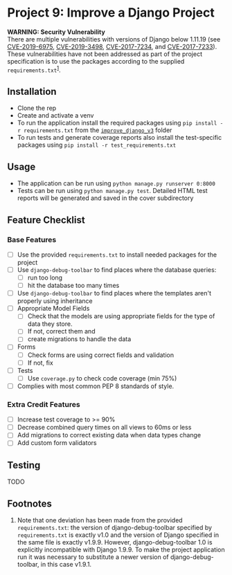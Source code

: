 Project 9: Improve a Django Project
===================================

**WARNING: Security Vulnerability**  
There are multiple vulnerabilities with versions of Django below 1.11.19 (see [CVE-2019-6975](https://nvd.nist.gov/vuln/detail/CVE-2019-6975), [CVE-2019-3498](https://nvd.nist.gov/vuln/detail/CVE-2019-3498), [CVE-2017-7234](https://nvd.nist.gov/vuln/detail/CVE-2017-7234), and [CVE-2017-7233](https://nvd.nist.gov/vuln/detail/CVE-2017-7233)). These vulnerabilities have not been addressed as part of the project specification is to use the packages according to the supplied `requirements.txt`<sup>[1](#footnote1)</sup>.


Installation
------------
- Clone the rep
- Create and activate a venv
- To run the application install the required packages using `pip install -r requirements.txt` from the 
  [`improve_django_v3`](https://github.com/Crossroadsman/treehouse-techdegree-python-project9/tree/master/improve_django_v3) folder
- To run tests and generate coverage reports also install the test-specific packages using `pip install -r test_requirements.txt`

Usage
-----
- The application can be run using `python manage.py runserver 0:8000`
- Tests can be run using `python manage.py test`. Detailed HTML test reports will be generated and saved in the cover subdirectory

Feature Checklist
-----------------

### Base Features ###

- [ ] Use the provided `requirements.txt` to install needed packages for the project
- [ ] Use `django-debug-toolbar` to find places where the database queries:
  - [ ] run too long
  - [ ] hit the database too many times
- [ ] Use `django-debug-toolbar` to find places where the templates aren't properly using inheritance
- [ ] Appropriate Model Fields
  - [ ] Check that the models are using appropriate fields for the type of data they store. 
  - [ ] If not, correct them and
  - [ ] create migrations to handle the data
- [ ] Forms
  - [ ] Check forms are using correct fields and validation
  - [ ] If not, fix
- [ ] Tests
  - [ ] Use `coverage.py` to check code coverage (min 75%)
- [ ] Complies with most common PEP 8 standards of style.

### Extra Credit Features ###

- [ ] Increase test coverage to >= 90%
- [ ] Decrease combined query times on all views to 60ms or less
- [ ] Add migrations to correct existing data when data types change
- [ ] Add custom form validators

Testing
-------

TODO



Footnotes
---------
1. <a href="footnote1"> </a> Note that one deviation has been made from the provided `requirements.txt`: the version of django-debug-toolbar specified by `requirements.txt` is exactly v1.0 and the version of Django specified in the same file is exactly v1.9.9. However, django-debug-toolbar 1.0 is explicitly incompatible with Django 1.9.9. To make the project application run it was necessary to substitute a newer version of django-debug-toolbar, in this case v1.9.1.

